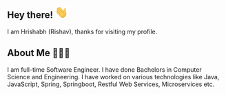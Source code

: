 
<!--
**hrishabh-kumar/hrishabh-kumar** is a ✨ _special_ ✨ repository because its `README.md` (this file) appears on your GitHub profile.

Here are some ideas to get you started:

- 🔭 I’m currently working on ...
- 🌱 I’m currently learning ...
- 👯 I’m looking to collaborate on ...
- 🤔 I’m looking for help with ...
- 💬 Ask me about ...
- 📫 How to reach me: ...
- 😄 Pronouns: ...
- ⚡ Fun fact: ...
-->


## Hey there!  <img src="https://raw.githubusercontent.com/h4rishabh/h4rishabh/master/images/waving.gif" width="30px"></h2>
I am Hrishabh (Rishav), thanks for visiting my profile.

## About Me 🧑🏻‍💻
I am full-time Software Engineer. I have done Bachelors in Computer Science and Engineering. I have worked on various technologies like Java, JavaScript, Spring, Springboot, Restful Web Services, Microservices etc. 


